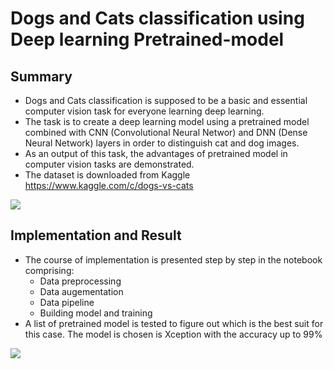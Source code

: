 # Dogs and Cats classification using Deep learning Pretrained-model

## Summary
* Dogs and Cats classification is supposed to be a basic and essential computer vision task for everyone learning deep learning.
* The task is to create a deep learning model using a pretrained model combined with CNN (Convolutional Neural Networ) and DNN (Dense Neural Network) layers in order to distinguish cat and dog images.
* As an output of this task, the advantages of pretrained model in computer vision tasks are demonstrated.
* The dataset is downloaded from Kaggle
https://www.kaggle.com/c/dogs-vs-cats

![](https://i.imgur.com/cjXH7Ao.png)

## Implementation and Result
* The course of implementation is presented step by step in the notebook comprising:
    *  Data preprocessing
    *  Data augementation
    *  Data pipeline
    *  Building model and training
*  A list of pretrained model is tested to figure out which is the best suit for this case. The model is chosen is Xception with the accuracy up to 99%

![](https://i.imgur.com/Moggfwy.png)








